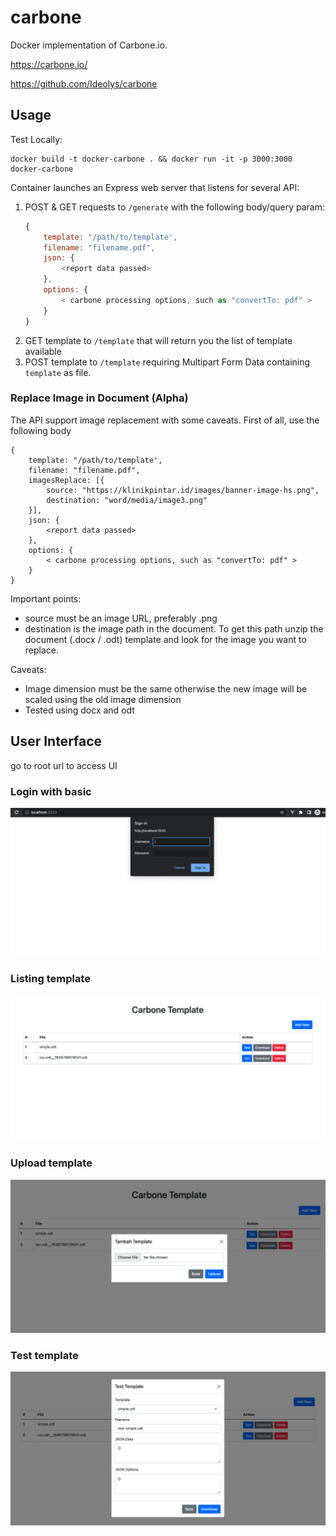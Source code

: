 # carbone

Docker implementation of Carbone.io. 

https://carbone.io/

https://github.com/Ideolys/carbone

## Usage

Test Locally:

    docker build -t docker-carbone . && docker run -it -p 3000:3000 docker-carbone

Container launches an Express web server that listens for several API:

1. POST & GET requests to `/generate` with the following body/query param:
    ```javascript
    {
        template: "/path/to/template',
        filename: "filename.pdf",
        json: {
            <report data passed>
        },
        options: {
            < carbone processing options, such as "convertTo: pdf" >
        }
    }
    ```
2. GET template to `/template` that will return you the list of template available
3. POST template to `/template` requiring Multipart Form Data containing `template` as file.

### Replace Image in Document (Alpha)

The API support image replacement with some caveats. First of all, use the following body
```
{
    template: "/path/to/template',
    filename: "filename.pdf",
    imagesReplace: [{
        source: "https://klinikpintar.id/images/banner-image-hs.png",
        destination: "word/media/image3.png"
    }],
    json: {
        <report data passed>
    },
    options: {
        < carbone processing options, such as "convertTo: pdf" >
    }
}
```

Important points:
- source must be an image URL, preferably .png
- destination is the image path in the document. To get this path unzip the document (.docx / .odt) template and look for the image you want to replace.

Caveats:
- Image dimension must be the same otherwise the new image will be scaled using the old image dimension
- Tested using docx and odt

## User Interface
go to root url to access UI
### Login with basic
![Image](https://raw.githubusercontent.com/klinikpintar/docker-carbone/master/screenshot/login.png)
### Listing template
![Image](https://raw.githubusercontent.com/klinikpintar/docker-carbone/master/screenshot/list.png)
### Upload template
![Image](https://raw.githubusercontent.com/klinikpintar/docker-carbone/master/screenshot/upload.png)
### Test template
![Image](https://raw.githubusercontent.com/klinikpintar/docker-carbone/master/screenshot/test.png)
